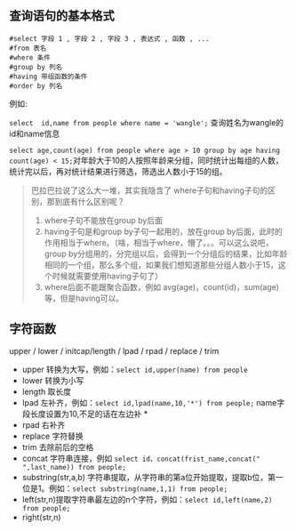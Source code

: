 ## 查询语句的基本格式

```mysql
#select 字段 1 , 字段 2 , 字段 3 , 表达式 , 函数 , ...
#from 表名
#where 条件
#group by 列名
#having 带组函数的条件
#order by 列名
```

例如:

`select  id,name from people where name = 'wangle';` 查询姓名为wangle的id和name信息

`select age,count(age) from people where age > 10 group by age having count(age) < 15;`对年龄大于10的人按照年龄来分组，同时统计出每组的人数，统计完以后，再对统计结果进行筛选，筛选出人数小于15的组。

> 巴拉巴拉说了这么大一堆，其实我隐含了 where子句和having子句的区别，那到底有什么区别呢？
>
> 1. where子句不能放在group by后面
> 2. having子句是和group by子句一起用的，放在group by后面，此时的作用相当于where。（啥，相当于where，懵了。。。可以这么说吧，group by分组用的，分完组以后，会得到一个分组后的结果，比如年龄相同的一个组，那么多个组，如果我们想知道那些分组人数小于15，这个时候就需要使用having子句了）
> 3. where后面不能跟聚合函数，例如 avg(age)，count(id)，sum(age)等，但是having可以。



## 字符函数

upper / lower / initcap/length / lpad / rpad / replace / trim

* upper  转换为大写，例如：`select id,upper(name) from people`
* lower  转换为小写
* length  取长度
* lpad 左补齐，例如：`select id,lpad(name,10,'*') from people;` name字段长度设置为10,不足的话在左边补 \*
* rpad  右补齐
* replace 字符替换
* trim 去除前后的空格
* concat 字符串连接，例如 `select id，concat(frist_name,concat(" ",last_name)) from people;`
* substring(str,a,b) 字符串提取，从字符串的第a位开始提取，提取b位，第一位是1。例如：`select substring(name,1,1) from people;`
* left(str,n)提取字符串最左边的n个字符，例如：`select id,left(name,2) from people;`
* right(str,n)